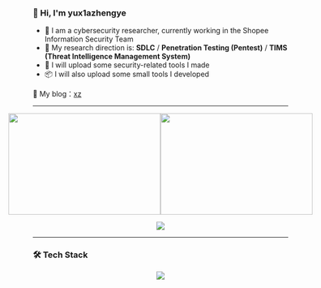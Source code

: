 ### 👋 Hi, I'm yux1azhengye

- 💼 I am a cybersecurity researcher, currently working in the Shopee Information Security Team  
- 🧠 My research direction is: **SDLC** / **Penetration Testing (Pentest)** / **TIMS (Threat Intelligence Management System)**  
- 🚀 I will upload some security-related tools I made  
- 📦 I will also upload some small tools I developed  

🔗 My blog：[xz](https://xz.aliyun.com/users/93506/news)

---

<p align="center">
  <div style="display: flex; justify-content: center; gap: 0; align-items: flex-start;">
    <img src="https://github-readme-stats.vercel.app/api?username=yux1azhengye&show_icons=true&theme=radical&card_width=400" style="height: 200px; object-fit: cover; margin: 0; width: 300px;" />
    <img src="https://github-readme-stats.vercel.app/api/top-langs/?username=yux1azhengye&layout=compact&theme=radical&card_width=400" style="height: 200px; object-fit: cover; margin: 0; width: 300px;" />
  </div>
</p>
<p align="center">
  <img src="https://github-profile-trophy.vercel.app/?username=yux1azhengye&theme=radical&no-frame=true&no-bg=true&margin-w=10" />
</p>

---

### 🛠️ Tech Stack

<p align="center">
  <img src="https://skillicons.dev/icons?i=vscode,markdown,html,css,js,bootstrap,ts,cpp,java,py,idea,go,redis,mysql,mongodb,vue,nodejs,linux,docker,github,git,bash,raspberrypi,gitlab,windows,wordpress,stackoverflow,twitter" />
</p>
